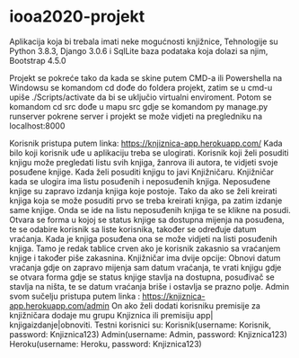 # iooa2020-projekt
Aplikacija koja bi trebala imati neke mogućnosti knjižnice,
Tehnologije su Python 3.8.3,
Django 3.0.6 i SqlLite baza podataka koja dolazi sa njim,
Bootstrap 4.5.0

Projekt se pokreće tako da kada se skine putem CMD-a ili Powershella na Windowsu se komandom cd dođe do foldera projekt, zatim se u cmd-u upiše ./Scripts/activate da bi se uključio virtualni enviroment. Potom se komandom cd src dođe u mapu src gdje se komandom py manage.py runserver pokrene server i projekt se može vidjeti na pregledniku na localhost:8000

Korisnik pristupa putem linka: https://knjiznica-app.herokuapp.com/
Kada bilo koji korisnik uđe u aplikaciju treba se ulogirati. Korisnik koji želi posuditi knjigu može pregledati listu svih knjiga, žanrova ili autora, te vidjeti svoje posuđene knjige. Kada želi posuditi knjigu to javi Knjižničaru. Knjižničar kada se ulogira ima listu posuđenih i neposuđenih knjiga. Neposuđene knjige su zapravo izdanja knjiga koje postoje. Tako da ako se želi kreirati knjiga koja se može posuditi prvo se treba kreirati knjiga, pa zatim izdanje same knjige. Onda se ide na listu neposuđenih knjiga te se klikne na posudi. Otvara se forma u kojoj se status knjige sa dostupna mijenja na posuđena, te se odabire korisnik sa liste korisnika, također se određuje datum vraćanja. Kada je knjiga posuđena ona se može vidjeti na listi posuđenih knjiga. Tamo je redak tablice crven ako je korisnik zakasnio sa vraćanjem knjige i također piše zakasnina. Knjižničar ima dvije opcije: Obnovi datum vraćanja gdje on zapravo mijenja sam datum vraćanja, te vrati knjigu gdje se otvara forma gdje se status knjige stavlja na dostupna, posuđivač se stavlja na ništa, te se datum vraćanja briše i ostavlja se prazno polje. 
Admin svom sučelju pristupa putem linka : https://knjiznica-app.herokuapp.com/admin
On ako želi dodati korisniku premisije za knjižničara dodaje mu grupu Knjiznica ili premisiju app| knjigaizdanje|obnoviti.
Testni korisnici su: Korisnik(username: Korisnik, password: Knjiznica123)
		        Admin(username: Admin, password: Knjiznica123)
		        Heroku(username: Heroku, password: Knjiznica123)

